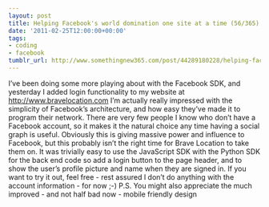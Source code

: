 ```yaml
---
layout: post
title: Helping Facebook's world domination one site at a time (56/365)
date: '2011-02-25T12:00:00+00:00'
tags:
- coding
- facebook
tumblr_url: http://www.somethingnew365.com/post/44289180228/helping-facebooks-world-domination-one-site-a
---
```

I’ve been doing some more playing about with the Facebook SDK, and yesterday I added login functionality to my website at http://www.bravelocation.com
I’m actually really impressed with the simplicity of Facebook’s architecture, and how easy they’ve made it to program their network. There are very few people I know who don’t have a Facebook account, so it makes it the natural choice any time having a social graph is useful. Obviously this is giving massive power and influence to Facebook, but this probably isn’t the right time for Brave Location to take them on.
It was trivially easy to use the JavaScript SDK with the Python SDK for the back end code so add a login button to the page header, and to show the user’s profile picture and name when they are signed in.
If you want to try it out, feel free - rest assured I don’t do anything with the account information - for now ;-)
P.S. You might also appreciate the much improved - and not half bad now - mobile friendly design
